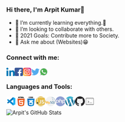### Hi there, I'm Arpit Kumar👋

- 📘 I’m currently learning everything.🤣
- 👯 I’m looking to collaborate with others.
- 🎯 2021 Goals: Contribute more to Society.
- 💬 Ask me about (Websites)😁


### Connect with me:


[<img align="left" alt="Linkedin" width="22px" src="images/linkedin.png" />][linkedin]
[<img align="left" alt="Facebook" width="22px" src="images/facebook.png">][facebook]
[<img align="left" alt="Instagram" width="22px" src="images/instagram.png" />][instagram]
[<img align="left" alt="Twitter" width="22px" src="images/twitter.png" />][twitter]
[<img align="left" alt="Whatsapp" width="22px" src="images/whatsapp.png" />][whatsapp]

[webnodites]: https://webnodites.in
[linkedin]: https://www.linkedin.com/in/ak0201/
[facebook]: https://www.facebook.com/Arpitk852/
[instagram]: https://www.instagram.com/being_arpitk/
[twitter]: https://twitter.com/being_arpitk
[whatsapp]: https://api.whatsapp.com/send?phone=+91-9799791655

<br />

### Languages and Tools:


<img align="left" alt="Visual Studio Code" width="26px" src="images/visual.png" />
<img align="left" alt="HTML5" width="26px" src="images/html.png" />
<img align="left" alt="CSS3" width="26px" src="images/css.png">
<img align="left" alt="JavaScript" width="26px" src="images/javascript.png" />
<img align="left" alt="MySQL" width="26px" src="images/mysql.png" />
<img align="left" alt="PHP" width="26px" src="images/php.png" />
<img align="left" alt="Wordpress" width="26px" src="images/wordpress.png" />
<img align="left" alt="GitHub" width="26px" src="images/github.png" />
<img align="left" alt="Terminal" width="26px" src="images/terminal.png" />

<br />
<br />

 <img align="left" alt="Arpit's GitHub Stats" src="https://github-readme-stats.vercel.app/api?username=arpitk02&show_icons=true&hide_border=true" />
